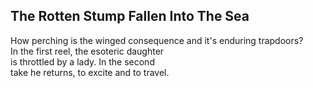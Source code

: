 The Rotten Stump Fallen Into The Sea
------------------------------------
How perching is the winged consequence and it's enduring trapdoors?  
In the first reel, the esoteric daughter  
is throttled by a lady. In the second  
take he returns, to excite and to travel.  
